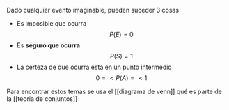 Dado cualquier evento imaginable, pueden suceder 3 cosas
- Es imposible que ocurra
$$
	 P(E) = 0 
$$
- Es **seguro que ocurra**
$$
	 P (S) = 1 
$$
- La certeza de que ocurra está en un punto intermedio
$$
	0 =< P(A) =< 1
$$

Para encontrar estos temas se usa el [[diagrama de venn]] qué es parte de la [[teoria de conjuntos]]